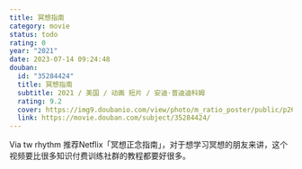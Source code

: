 ```yaml
---
title: 冥想指南
category: movie
status: todo
rating: 0
year: "2021"
date: 2023-07-14 09:24:48
douban:
  id: "35284424"
  title: 冥想指南
  subtitle: 2021 / 美国 / 动画 短片 / 安迪·普迪迪科姆
  rating: 9.2
  cover: https://img9.doubanio.com/view/photo/m_ratio_poster/public/p2629587265.jpg
  link: https://movie.douban.com/subject/35284424/
---
```


Via tw rhythm 推荐Netflix「冥想正念指南」，对于想学习冥想的朋友来讲，这个视频要比很多知识付费训练社群的教程都要好很多。